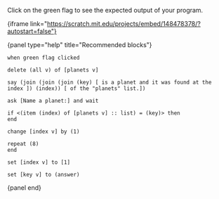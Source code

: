 Click on the green flag to see the expected output of your program.

{iframe link="https://scratch.mit.edu/projects/embed/148478378/?autostart=false"}

{panel type="help" title="Recommended blocks"}

```scratch:split:random
when green flag clicked

delete (all v) of [planets v]

say (join (join (join (key) [ is a planet and it was found at the index ]) (index)) [ of the "planets" list.])

ask [Name a planet:] and wait

if <(item (index) of [planets v] :: list) = (key)> then
end

change [index v] by (1)

repeat (8)
end
```

```scratch:split:random
set [index v] to [1]

set [key v] to (answer)
```

{panel end}

